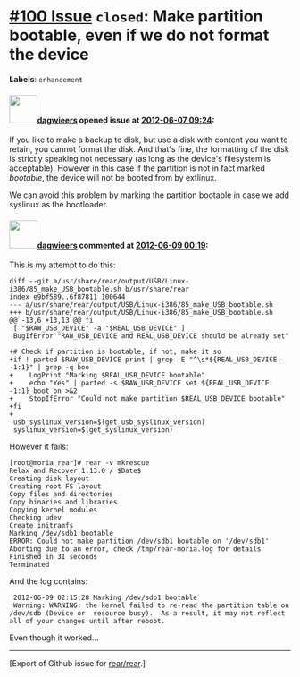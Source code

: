 [\#100 Issue](https://github.com/rear/rear/issues/100) `closed`: Make partition bootable, even if we do not format the device
=============================================================================================================================

**Labels**: `enhancement`

#### <img src="https://avatars.githubusercontent.com/u/388198?u=0732dee3fe5002278cfbf40359ec431bdcf5f06c&v=4" width="50">[dagwieers](https://github.com/dagwieers) opened issue at [2012-06-07 09:24](https://github.com/rear/rear/issues/100):

If you like to make a backup to disk, but use a disk with content you
want to retain, you cannot format the disk. And that's fine, the
formatting of the disk is strictly speaking not necessary (as long as
the device's filesystem is acceptable). However in this case if the
partition is not in fact marked *bootable*, the device will not be
booted from by extlinux.

We can avoid this problem by marking the partition bootable in case we
add syslinux as the bootloader.

#### <img src="https://avatars.githubusercontent.com/u/388198?u=0732dee3fe5002278cfbf40359ec431bdcf5f06c&v=4" width="50">[dagwieers](https://github.com/dagwieers) commented at [2012-06-09 00:19](https://github.com/rear/rear/issues/100#issuecomment-6215671):

This is my attempt to do this:

    diff --git a/usr/share/rear/output/USB/Linux-i386/85_make_USB_bootable.sh b/usr/share/rear
    index e9bf589..6f87811 100644
    --- a/usr/share/rear/output/USB/Linux-i386/85_make_USB_bootable.sh
    +++ b/usr/share/rear/output/USB/Linux-i386/85_make_USB_bootable.sh
    @@ -13,6 +13,13 @@ fi
     [ "$RAW_USB_DEVICE" -a "$REAL_USB_DEVICE" ]
     BugIfError "RAW_USB_DEVICE and REAL_USB_DEVICE should be already set"

    +# Check if partition is bootable, if not, make it so
    +if ! parted $RAW_USB_DEVICE print | grep -E "^\s*${REAL_USB_DEVICE: -1:1}" | grep -q boo
    +    LogPrint "Marking $REAL_USB_DEVICE bootable"
    +    echo "Yes" | parted -s $RAW_USB_DEVICE set ${REAL_USB_DEVICE: -1:1} boot on >&2
    +    StopIfError "Could not make partition $REAL_USB_DEVICE bootable"
    +fi
    +
     usb_syslinux_version=$(get_usb_syslinux_version)
     syslinux_version=$(get_syslinux_version)

However it fails:

    [root@moria rear]# rear -v mkrescue
    Relax and Recover 1.13.0 / $Date$
    Creating disk layout
    Creating root FS layout
    Copy files and directories
    Copy binaries and libraries
    Copying kernel modules
    Checking udev
    Create initramfs
    Marking /dev/sdb1 bootable
    ERROR: Could not make partition /dev/sdb1 bootable on '/dev/sdb1'
    Aborting due to an error, check /tmp/rear-moria.log for details
    Finished in 31 seconds
    Terminated

And the log contains:

     2012-06-09 02:15:28 Marking /dev/sdb1 bootable
     Warning: WARNING: the kernel failed to re-read the partition table on /dev/sdb (Device or  resource busy).  As a result, it may not reflect all of your changes until after reboot.

Even though it worked...

------------------------------------------------------------------------

\[Export of Github issue for
[rear/rear](https://github.com/rear/rear).\]
